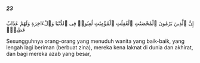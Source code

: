 ##### 23

<span class="ayah">إِنَّ ٱلَّذِينَ يَرْمُونَ ٱلْمُحْصَنَٰتِ ٱلْغَٰفِلَٰتِ ٱلْمُؤْمِنَٰتِ لُعِنُوا۟ فِى ٱلدُّنْيَا وَٱلْءَاخِرَةِ وَلَهُمْ عَذَابٌ عَظِيمٌۭ</span>

<span class="ayah_translation">Sesungguhnya orang-orang yang menuduh wanita yang baik-baik, yang lengah lagi beriman (berbuat zina), mereka kena laknat di dunia dan akhirat, dan bagi mereka azab yang besar,</span>
